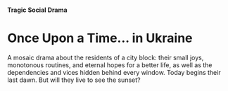 #### Tragic Social Drama

# Once Upon a Time... in Ukraine

A mosaic drama about the residents of a city block: their small joys, monotonous routines, and eternal hopes for a better life, as well as the dependencies and vices hidden behind every window. Today begins their last dawn. But will they live to see the sunset?